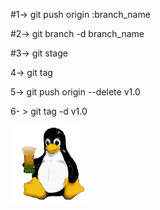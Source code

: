  #1-> git push origin :branch_name


#2-> git branch -d branch_name


#3-> git stage 


4-> git tag


5->  git push origin --delete v1.0


6- > git tag -d v1.0


 ![image](img.png)
